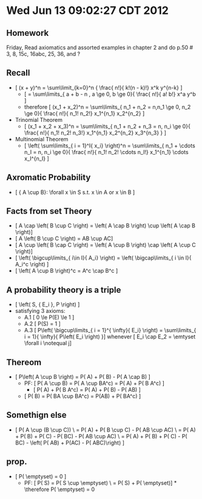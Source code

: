 # Wed Jun 13 09:02:27 CDT 2012

## Homework
Friday, Read axiomatics and assorted examples in chapter 2 and do p.50 # 3, 8, 15c, 16abc, 25, 36, and ?

## Recall
* \[ (x + y)^n = \sum\limit_{k=0}^n { \frac{ n!}{ k!(n - k)!} x^k y^{n-k} \]
  * \[ = \sum\limits_{ a + b - n , a \ge 0, b \ge 0}{ \frac{ n!}{ a! b!} x^a y^b \]
  * therefore \[ (x_1 + x_2)^n = \sum\limits_{ n_1 + n_2 = n,n_1 \ge 0, n_2 \ge 0}{ \frac{ n!}{ n_1! n_2!} x_1^{n_1} x_2^{n_2} \]
* Trinomial Theorem
  * \[ (x_1 + x_2 + x_3)^n = \sum\limits_{ n_1 + n_2 + n_3 = n,  n_i \ge 0}{ \frac{ n!}{ n_1! n_2! n_3!} x_1^{n_1} x_2^{n_2} x_3^{n_3} } \]
* Multinomial Theorem
  * \[ \left( \sum\limits_{ i = 1}^I{ x_i} \right)^n = \sum\limits_{ n_1 + \cdots n_I = n, n_i \ge 0}{ \frac{ n!}{ n_1! n_2! \cdots n_I!} x_1^{n_1} \cdots x_I^{n_I} \]


## Axromatic Probability 
* \[ { A \cup B}: \forall x \in S s.t. x \in A or x \in B \]

## Facts from set Theory 
* \[ A \cap \left( B \cup C \right) = \left( A \cap B \right) \cup \left( A \cap B \right)\]
* \[ A \left( B \cup C \right) = AB \cup AC\]
* \[ A \cup \left( B \cap C \right) = \left( A \cup B \right) \cap \left( A \cup C \right)\]
* \[ \left( \bigcup\limits_{ i\in I}{ A_i} \right) = \left( \bigcap\limits_{ i \in I}{ A_i^c \right) \]
* \[ \left( A \cup B \right)^c = A^c \cap B^c \]

## A probability theory is a triple
* \[ \left( S, \{ E_i \}, P \right) \]
* satisfying 3 axioms:
  * A.1 \[ 0 \le P(E) \le 1 \]
  * A.2 \[ P(S) = 1 \]
  * A.3 \[ P\left( \bigcup\limits_{ i = 1}^{ \infty}{ E_i} \right) = \sum\limits_{ i = 1}{ \infty}{ P\left( E_i \right) }\] whenever \[ E_i \cap E_2 = \emtyset \forall i \notequal j\]

## Thereom
* \[ P\left( A \cup B \right) = P( A) + P( B) - P( A \cap B) \]
  * PF: \[ P( A \cup B) = P( A \cup BA^c) = P( A) + P( B A^c)  \]
      * \[ P( A) + P( B A^c) = P( A) + P( B) - P( AB) \]
  * \[ P( B) = P( BA \cup BA^c) = P(AB) + P( BA^c) \]

## Somethign else
* \[ P( A \cup (B \cup C)) 
  \\ = P( A) + P( B \cup C) - P( AB \cup AC) 
  \\ = P( A) + P( B) + P( C) - P( BC) - P( AB \cup AC)
  \\ = P( A) + P( B) + P( C) - P( BC) - \left( P( AB) + P(AC) - P( ABC)\right) \]

## prop.
* \[ P( \emptyset) = 0 \]
  * PF: \[ P( S) = P( S \cup \emptyset) \\ = P( S) + P( \emptyset)\]
        * \therefore P( \emptyset) = 0